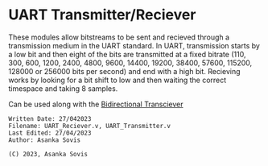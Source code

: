 # UART Transmitter/Reciever

These modules allow bitstreams to be sent and recieved through a transmission medium in the UART standard. In UART, transmission starts by a low bit and then eight of the bits are transmitted at a fixed bitrate (110, 300, 600, 1200, 2400, 4800, 9600, 14400, 19200, 38400, 57600, 115200, 128000 or 256000 bits per second) and end with a high bit. Recieving works by looking for a bit shift to low and then waiting the correct timespace and taking 8 samples.

Can be used along with the [Bidirectional Transciever](https://github.com/asankaSovis/Bidirectional_Transmitter)

```
Written Date: 27/042023
Filename: UART_Reciever.v, UART_Transmitter.v
Last Edited: 27/04/2023
Author: Asanka Sovis
```

`(C) 2023, Asanka Sovis`
